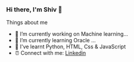 ### Hi there, I'm Shiv 👋


Things about me
- 🔭 I’m currently working on Machine learning...
- 🌱 I’m currently learning Oracle ...
- 🔭 I've learnt Python, HTML, Css & JavaScript
- ⏰ Connect with me: <a href="https://www.linkedin.com/in/shiv-pratap-97a056220/" target="_blank">Linkedin</a>
